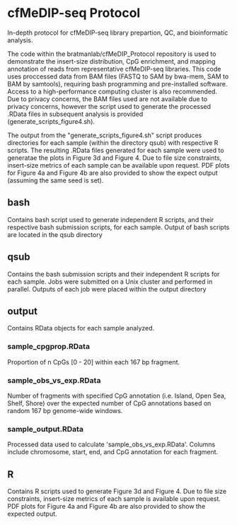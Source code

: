 # cfMeDIP-seq Protocol
In-depth protocol for cfMeDIP-seq library prepartion, QC, and bioinformatic analysis.

The code within the bratmanlab/cfMeDIP_Protocol repository is used to demonstrate the insert-size distribution, CpG enrichment, and mapping annotation of reads from representative cfMeDIP-seq libraries. This code uses proccessed data from BAM files (FASTQ to SAM by bwa-mem, SAM to BAM by samtools), requiring bash programming and pre-installed software. Access to a high-performance computing cluster is also recommended. Due to privacy concerns, the BAM files used are not available due to privacy concerns, however the script used to generate the processed .RData files in subsequent analysis is provided (generate_scripts_figure4.sh).

The output from the "generate_scripts_figure4.sh" script produces directories for each sample (within the directory qsub) with respective R scripts. The resulting .RData files generated for each sample were used to generatae the plots in Figure 3d and Figure 4. Due to file size constraints, insert-size metrics of each sample can be available upon request. PDF plots for Figure 4a and Figure 4b are also provided to show the expect output (assuming the same seed is set). 

## bash
Contains bash script used to generate independent R scripts, and their respective bash submission scripts, for each sample. Output of bash scripts are located in the qsub directory

## qsub
Contains the bash submission scripts and their independent R scripts for each sample. Jobs were submitted on a Unix cluster and performed in parallel. Outputs of each job were placed within the output directory

## output
Contains RData objects for each sample analyzed. 

### sample_cpgprop.RData
Proportion of n CpGs [0 - 20] within each 167 bp fragment.

### sample_obs_vs_exp.RData
Number of fragments with specified CpG annotation (i.e. Island, Open Sea, Shelf, Shore) over the expected number of CpG annotations based on random 167 bp genome-wide windows.

### sample_output.RData
Processed data used to calculate 'sample_obs_vs_exp.RData'. Columns include chromosome, start, end, and CpG annotation for each fragment.

## R 
Contains R scripts used to generate Figure 3d and Figure 4. Due to file size constraints, insert-size metrics of each sample is available upon request. PDF plots for Figure 4a and Figure 4b are also provided to show the expected output.
